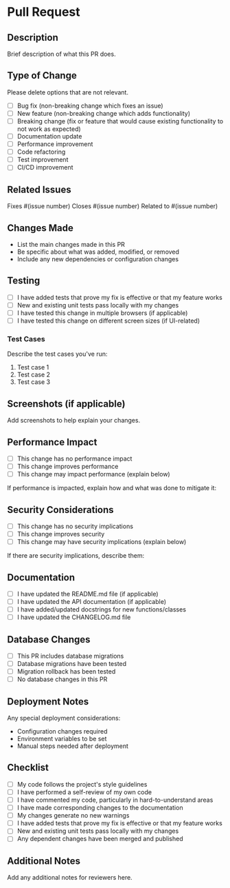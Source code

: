 # Pull Request

## Description
Brief description of what this PR does.

## Type of Change
Please delete options that are not relevant.

- [ ] Bug fix (non-breaking change which fixes an issue)
- [ ] New feature (non-breaking change which adds functionality)
- [ ] Breaking change (fix or feature that would cause existing functionality to not work as expected)
- [ ] Documentation update
- [ ] Performance improvement
- [ ] Code refactoring
- [ ] Test improvement
- [ ] CI/CD improvement

## Related Issues
Fixes #(issue number)
Closes #(issue number)
Related to #(issue number)

## Changes Made
- List the main changes made in this PR
- Be specific about what was added, modified, or removed
- Include any new dependencies or configuration changes

## Testing
- [ ] I have added tests that prove my fix is effective or that my feature works
- [ ] New and existing unit tests pass locally with my changes
- [ ] I have tested this change in multiple browsers (if applicable)
- [ ] I have tested this change on different screen sizes (if UI-related)

### Test Cases
Describe the test cases you've run:
1. Test case 1
2. Test case 2
3. Test case 3

## Screenshots (if applicable)
Add screenshots to help explain your changes.

## Performance Impact
- [ ] This change has no performance impact
- [ ] This change improves performance
- [ ] This change may impact performance (explain below)

If performance is impacted, explain how and what was done to mitigate it:

## Security Considerations
- [ ] This change has no security implications
- [ ] This change improves security
- [ ] This change may have security implications (explain below)

If there are security implications, describe them:

## Documentation
- [ ] I have updated the README.md file (if applicable)
- [ ] I have updated the API documentation (if applicable)
- [ ] I have added/updated docstrings for new functions/classes
- [ ] I have updated the CHANGELOG.md file

## Database Changes
- [ ] This PR includes database migrations
- [ ] Database migrations have been tested
- [ ] Migration rollback has been tested
- [ ] No database changes in this PR

## Deployment Notes
Any special deployment considerations:
- Configuration changes required
- Environment variables to be set
- Manual steps needed after deployment

## Checklist
- [ ] My code follows the project's style guidelines
- [ ] I have performed a self-review of my own code
- [ ] I have commented my code, particularly in hard-to-understand areas
- [ ] I have made corresponding changes to the documentation
- [ ] My changes generate no new warnings
- [ ] I have added tests that prove my fix is effective or that my feature works
- [ ] New and existing unit tests pass locally with my changes
- [ ] Any dependent changes have been merged and published

## Additional Notes
Add any additional notes for reviewers here.
